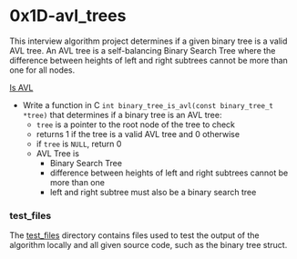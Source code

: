 # 0x1D-avl_trees
This interview algorithm project determines if a given binary tree is a valid AVL tree.  An AVL tree is a self-balancing Binary Search Tree where the difference between heights of left and right subtrees cannot be more than one for all nodes.

[Is AVL](/0x1D-avl_trees/0-binary_tree_is_avl.c)
* Write a function in C `int binary_tree_is_avl(const binary_tree_t *tree)` that determines if a binary tree is an AVL tree:
  * `tree` is a pointer to the root node of the tree to check
  * returns 1 if the tree is a valid AVL tree and 0 otherwise
  * if `tree` is `NULL`, return 0
  * AVL Tree is
    * Binary Search Tree
    * difference between heights of left and right subtrees cannot be more than one
    * left and right subtree must also be a binary search tree

### test_files
The [test_files](/0x1D-avl_trees/test_files/) directory contains files used to test the output of the algorithm locally and all given source code, such as the binary tree struct.